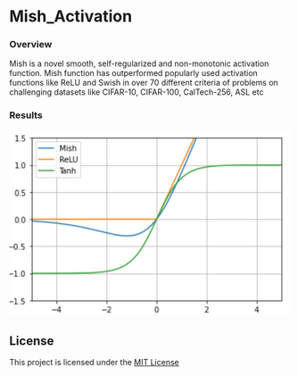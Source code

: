 # Mish_Activation

### Overview
Mish is a novel smooth, self-regularized and non-monotonic activation function.
Mish function has outperformed popularly used activation functions like ReLU and Swish in over 70 different criteria of problems on challenging datasets like CIFAR-10, CIFAR-100, CalTech-256, ASL etc



### Results

![Alt text](https://github.com/gurucharanmk/Mish_Activation/blob/main/images/results.png  )

## License
This project is licensed under the [MIT License](https://github.com/gurucharanmk/Mish_Activation/blob/main/LICENSE)
